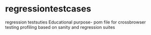 # regressiontestcases
regression testsuties
Educational purpose- 
pom file for crossbrowser testing
profiling based on sanity and regression suites
